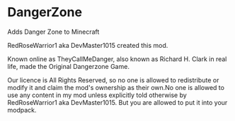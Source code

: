 # DangerZone

Adds Danger Zone to Minecraft

RedRoseWarrior1 aka DevMaster1015 created this mod.

Known online as TheyCallMeDanger, also known as Richard H. Clark in real life, made the Original Dangerzone Game.

Our licence is All Rights Reserved, so no one is allowed to redistribute or modify it and claim the mod's ownership as their own.No one is allowed to use any content in my mod unless explicitly told otherwise by RedRoseWarrior1 aka DevMaster1015. But you are allowed to put it into your modpack.
